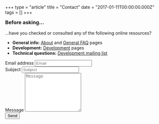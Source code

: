 +++
type = "article"
title = "Contact"
date = "2017-01-11T00:00:00.000Z"
tags = []
+++

<div class="alert alert-info">
<h3 style="margin-top:0">Before asking...</h3>
<p>...have you checked or consulted any of the following online resources?</p>
<ul>
<li><strong>General info:</strong> <a href="/about">About</a> and <a href="/about/faq">General FAQ</a> pages</li>
<li><strong>Development:</strong> <a href="/development">Development</a> pages</li>
<li><strong>Technical questions:</strong> <a href="https://www.freelists.org/list/haiku-development" target="_blank">Development mailing list</a></li>
</ul>
</div>

<form name="contact" action="contact_thank_you" netlify>
  <div class="form-group">
    <label for="em_addr">Email address</label>
    <input type="email" class="form-control" id="email" placeholder="Email">
  </div>
  <div class="form-group">
    <label for="em_subj">Subject</label>
    <input type="text" class="form-control" id="em_subj" placeholder="Subject">
  </div>
  <div class="form-group">
    <label for="em_body">Message</label>
    <textarea id="em_body" class="form-control" style="min-height:125px;resize:vertical;" placeholder="Message"></textarea>
  </div>
  <button type="submit" class="btn btn-default">Send</button>
</form>
